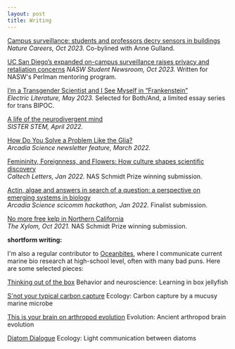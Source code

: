 ```yaml
---
layout: post
title: Writing
---
```

[Campus surveillance: students and professors decry sensors in buildings](https://www.nature.com/articles/d41586-023-03287-w)\
_Nature Careers, Oct 2023._ Co-bylined with Anne Gulland. 

[UC San Diego’s expanded on-campus surveillance raises privacy and retaliation concerns](https://www.nasw.org/article/nasw-science-writers-education-committee-2023-perlman-program-fayth-tan)
_NASW Student Newsroom, Oct 2023._ Written for NASW's Perlman mentoring program. 

[I’m a Transgender Scientist and I See Myself in “Frankenstein”](https://electricliterature.com/im-a-transgender-scientist-and-i-see-myself-in-frankenstein/)\
_Electric Literature, May 2023._ Selected for Both/And, a limited essay series for trans BIPOC.

[A life of the neurodivergent mind](https://sisterstem.org/2022/04/14/a-life-of-the-neurodivergent-mind/)\
_SISTER STEM, April 2022._ 

[How Do You Solve a Problem Like the Glia?](https://mailchi.mp/arcadia.science/how-do-you-solve-a-problem-like-the-glia)\
_Arcadia Science newsletter feature, March 2022._

[Femininity, Foreignness, and Flowers: How culture shapes scientific discovery](https://caltechletters.org/viewpoints/orchids-science-and-culture)\
_Caltech Letters, Jan 2022._ NAS Schmidt Prize winning submission.

[Actin, algae and answers in search of a question: a 
perspective on emerging systems in biology](https://pdfhost.io/v/Kkj8SmY3b_Actin_algae_and_answers_in_search_of_a_question_Tan)\
_Arcadia Science scicomm hackathon, Jan 2022._ Finalist submission.

[No more free kelp in Northern California](https://www.thexylom.com/post/no-more-free-kelp-in-northern-california)\
_The Xylom, Oct 2021._ NAS Schmidt Prize winning submission.

**shortform writing:**

I'm also a regular contributor to [Oceanbites](https://oceanbites.org/author/ftan/), where I communicate current marine bio research at high-school level, often with many bad puns.
Here are some selected pieces:

[Thinking out of the box](https://oceanbites.org/thinking-out-of-the-box/)
Behavior and neuroscience: Learning in box jellyfish

[S'not your typical carbon capture](https://oceanbites.org/snot-your-typical-carbon-capture/)
Ecology: Carbon capture by a mucusy marine microbe

[This is your brain on arthropod evolution](https://oceanbites.org/this-is-your-brain-on-arthropod-evolution/)
Evolution: Ancient arthropod brain evolution

[Diatom Dialogue](https://oceanbites.org/diatom-dialogue/)
Ecology: Light communication between diatoms
